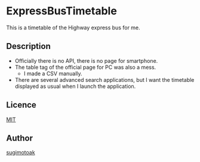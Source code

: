 # ExpressBusTimetable

This is a timetable of the Highway express bus for me.

## Description

- Officially there is no API, there is no page for smartphone.
- The table tag of the official page for PC was also a mess.
  - I made a CSV manually.
- There are several advanced search applications, but I want the timetable displayed as usual when I launch the application.

## Licence

[MIT](https://github.com/sugimotoak/ExpressBusTimetable/blob/master/LICENSE)

## Author

[sugimotoak](https://github.com/sugimotoak)
